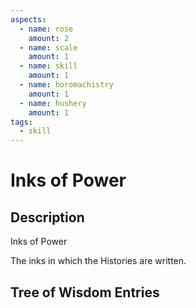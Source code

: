 ```yaml
---
aspects: 
  - name: rose
    amount: 2
  - name: scale
    amount: 1
  - name: skill
    amount: 1
  - name: horomachistry
    amount: 1
  - name: hushery
    amount: 1
tags:
  - skill
---
```


# Inks of Power

## Description
Inks of Power

The inks in which the Histories are written.
## Tree of Wisdom Entries